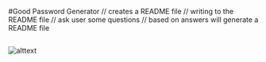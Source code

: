 #Good Password Generator
// creates a README file
// writing to the README file
// ask user some questions
// based on answers will generate a README file



##


###


![alttext](whatever_name.gif)